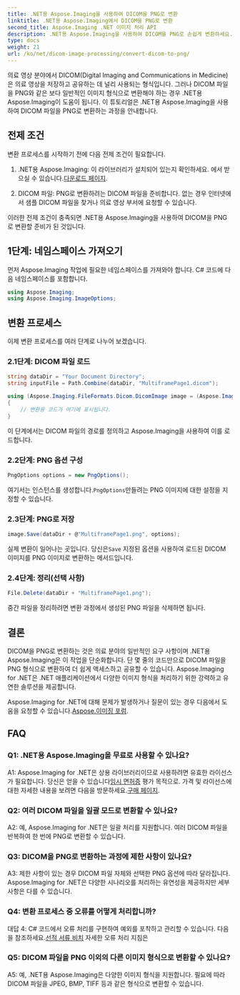 ```yaml
---
title: .NET용 Aspose.Imaging을 사용하여 DICOM을 PNG로 변환
linktitle: .NET용 Aspose.Imaging에서 DICOM을 PNG로 변환
second_title: Aspose.Imaging .NET 이미지 처리 API
description: .NET용 Aspose.Imaging을 사용하여 DICOM을 PNG로 손쉽게 변환하세요. 의료 이미지 공유를 간소화합니다.
type: docs
weight: 21
url: /ko/net/dicom-image-processing/convert-dicom-to-png/
---
```

의료 영상 분야에서 DICOM(Digital Imaging and Communications in Medicine)은 의료 영상을 저장하고 공유하는 데 널리 사용되는 형식입니다. 그러나 DICOM 파일을 PNG와 같은 보다 일반적인 이미지 형식으로 변환해야 하는 경우 .NET용 Aspose.Imaging이 도움이 됩니다. 이 튜토리얼은 .NET용 Aspose.Imaging을 사용하여 DICOM 파일을 PNG로 변환하는 과정을 안내합니다.

## 전제 조건

변환 프로세스를 시작하기 전에 다음 전제 조건이 필요합니다.

1.  .NET용 Aspose.Imaging: 이 라이브러리가 설치되어 있는지 확인하세요. 에서 받으실 수 있습니다.[다운로드 페이지](https://releases.aspose.com/imaging/net/).

2. DICOM 파일: PNG로 변환하려는 DICOM 파일을 준비합니다. 없는 경우 인터넷에서 샘플 DICOM 파일을 찾거나 의료 영상 부서에 요청할 수 있습니다.

이러한 전제 조건이 충족되면 .NET용 Aspose.Imaging을 사용하여 DICOM을 PNG로 변환할 준비가 된 것입니다.

## 1단계: 네임스페이스 가져오기

먼저 Aspose.Imaging 작업에 필요한 네임스페이스를 가져와야 합니다. C# 코드에 다음 네임스페이스를 포함합니다.

```csharp
using Aspose.Imaging;
using Aspose.Imaging.ImageOptions;
```

## 변환 프로세스

이제 변환 프로세스를 여러 단계로 나누어 보겠습니다.

### 2.1단계: DICOM 파일 로드

```csharp
string dataDir = "Your Document Directory";
string inputFile = Path.Combine(dataDir, "MultiframePage1.dicom");

using (Aspose.Imaging.FileFormats.Dicom.DicomImage image = (Aspose.Imaging.FileFormats.Dicom.DicomImage)Image.Load(inputFile))
{
    // 변환용 코드가 여기에 표시됩니다.
}
```

이 단계에서는 DICOM 파일의 경로를 정의하고 Aspose.Imaging을 사용하여 이를 로드합니다.

### 2.2단계: PNG 옵션 구성

```csharp
PngOptions options = new PngOptions();
```

 여기서는 인스턴스를 생성합니다.`PngOptions`만들려는 PNG 이미지에 대한 설정을 지정할 수 있습니다.

### 2.3단계: PNG로 저장

```csharp
image.Save(dataDir + @"MultiframePage1.png", options);
```

 실제 변환이 일어나는 곳입니다. 당신은`Save` 지정된 옵션을 사용하여 로드된 DICOM 이미지를 PNG 이미지로 변환하는 메서드입니다.

### 2.4단계: 정리(선택 사항)

```csharp
File.Delete(dataDir + "MultiframePage1.png");
```

중간 파일을 정리하려면 변환 과정에서 생성된 PNG 파일을 삭제하면 됩니다.

## 결론

DICOM을 PNG로 변환하는 것은 의료 분야의 일반적인 요구 사항이며 .NET용 Aspose.Imaging은 이 작업을 단순화합니다. 단 몇 줄의 코드만으로 DICOM 파일을 PNG 형식으로 변환하여 더 쉽게 액세스하고 공유할 수 있습니다. Aspose.Imaging for .NET은 .NET 애플리케이션에서 다양한 이미지 형식을 처리하기 위한 강력하고 유연한 솔루션을 제공합니다.

 Aspose.Imaging for .NET에 대해 문제가 발생하거나 질문이 있는 경우 다음에서 도움을 요청할 수 있습니다.[Aspose.이미징 포럼](https://forum.aspose.com/).

## FAQ

### Q1: .NET용 Aspose.Imaging을 무료로 사용할 수 있나요?

A1: Aspose.Imaging for .NET은 상용 라이브러리이므로 사용하려면 유효한 라이선스가 필요합니다. 당신은 얻을 수 있습니다[임시 면허증](https://purchase.aspose.com/temporary-license/) 평가 목적으로. 가격 및 라이선스에 대한 자세한 내용을 보려면 다음을 방문하세요.[구매 페이지](https://purchase.aspose.com/buy).

### Q2: 여러 DICOM 파일을 일괄 모드로 변환할 수 있나요?

A2: 예, Aspose.Imaging for .NET은 일괄 처리를 지원합니다. 여러 DICOM 파일을 반복하여 한 번에 PNG로 변환할 수 있습니다.

### Q3: DICOM을 PNG로 변환하는 과정에 제한 사항이 있나요?

A3: 제한 사항이 있는 경우 DICOM 파일 자체와 선택한 PNG 옵션에 따라 달라집니다. Aspose.Imaging for .NET은 다양한 시나리오를 처리하는 유연성을 제공하지만 세부 사항은 다를 수 있습니다.

### Q4: 변환 프로세스 중 오류를 어떻게 처리합니까?

 대답 4: C# 코드에서 오류 처리를 구현하여 예외를 포착하고 관리할 수 있습니다. 다음을 참조하세요.[선적 서류 비치](https://reference.aspose.com/imaging/net/) 자세한 오류 처리 지침은

### Q5: DICOM 파일을 PNG 이외의 다른 이미지 형식으로 변환할 수 있나요?

A5: 예, .NET용 Aspose.Imaging은 다양한 이미지 형식을 지원합니다. 필요에 따라 DICOM 파일을 JPEG, BMP, TIFF 등과 같은 형식으로 변환할 수 있습니다.